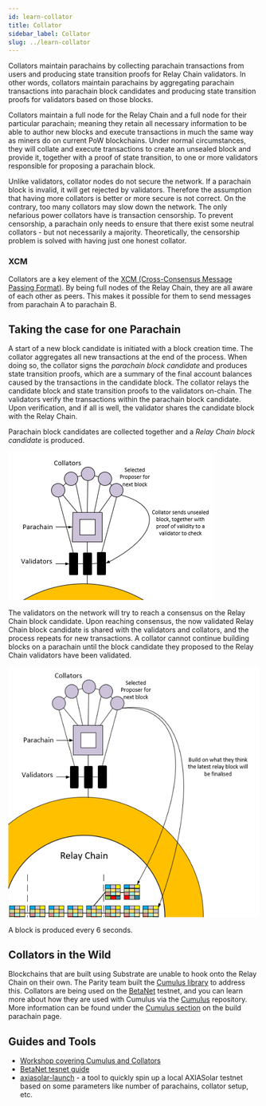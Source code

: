 ```yaml
---
id: learn-collator
title: Collator
sidebar_label: Collator
slug: ../learn-collator
---
```


Collators maintain parachains by collecting parachain transactions from users and producing state
transition proofs for Relay Chain validators. In other words, collators maintain parachains by
aggregating parachain transactions into parachain block candidates and producing state transition
proofs for validators based on those blocks.

Collators maintain a full node for the Relay Chain and a full node for their particular parachain;
meaning they retain all necessary information to be able to author new blocks and execute
transactions in much the same way as miners do on current PoW blockchains. Under normal
circumstances, they will collate and execute transactions to create an unsealed block and provide
it, together with a proof of state transition, to one or more validators responsible for proposing a
parachain block.

Unlike validators, collator nodes do not secure the network. If a parachain block is invalid, it
will get rejected by validators. Therefore the assumption that having more collators is better or
more secure is not correct. On the contrary, too many collators may slow down the network. The only
nefarious power collators have is transaction censorship. To prevent censorship, a parachain only
needs to ensure that there exist some neutral collators - but not necessarily a majority. Theoretically,
the censorship problem is solved with having just one honest collator.

### XCM

Collators are a key element of the
[XCM (Cross-Consensus Message Passing Format)](learn-cross-consensus.md).
By being full nodes of the Relay Chain, they are all aware of each other as peers. This makes it possible
for them to send messages from parachain A to parachain B.

## Taking the case for one Parachain

A start of a new block candidate is initiated with a block creation time. The collator aggregates all new transactions at the end of the process. When doing so, the collator signs the _parachain block candidate_ and produces state transition proofs, which are a summary of the final account balances caused by the transactions in the candidate block. The collator relays the candidate block and state transition proofs to the validators
on-chain. The validators verify the transactions within the parachain block candidate. Upon verification, and if
all is well, the validator shares the candidate block with the Relay Chain.

Parachain block candidates are collected together and a _Relay Chain block candidate_ is produced.

![parachain candidate block diagram](../assets/axiasolar-consensus-example-1.png)

The validators on the network will try to reach a consensus on the Relay Chain block candidate. Upon reaching consensus, the now validated Relay Chain block candidate is shared with the validators and collators, and the process repeats for new transactions. A collator cannot continue building blocks on a parachain until the block candidate they proposed to the Relay Chain validators have been validated.

![relay chain candidate block diagram](../assets/axiasolar-consensus-example-2.png)

A block is produced every 6 seconds.

## Collators in the Wild

Blockchains that are built using Substrate are unable to hook onto the Relay Chain on their own.
The Parity team built the [Cumulus library](https://github.com/axia-tech/cumulus/) to address this.
Collators are being used on the [BetaNet](../build/build-parachains.md##testing-a-parachains:-betanet-testnet) testnet, and you can learn more
about how they are used with Cumulus via the [Cumulus](https://github.com/axia-tech/cumulus/)
repository. More information can be found under the [Cumulus section](../build/build-parachains.md###cumulus) on
the build parachain page.

## Guides and Tools

- [Workshop covering Cumulus and Collators](https://substrate.dev/cumulus-workshop/)
- [BetaNet tesnet guide](../build/build-parachains.md##testing-a-parachains:-betanet-testnet)
- [axiasolar-launch](https://github.com/shawntabrizi/axiasolar-launch) - a tool to quickly spin up a
  local AXIASolar testnet based on some parameters like number of parachains, collator setup, etc.
